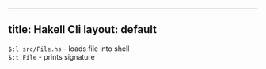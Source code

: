 
---
title: Hakell Cli 
layout: default
---


`$:l src/File.hs` - loads file into shell  
`$:t File` - prints signature   

